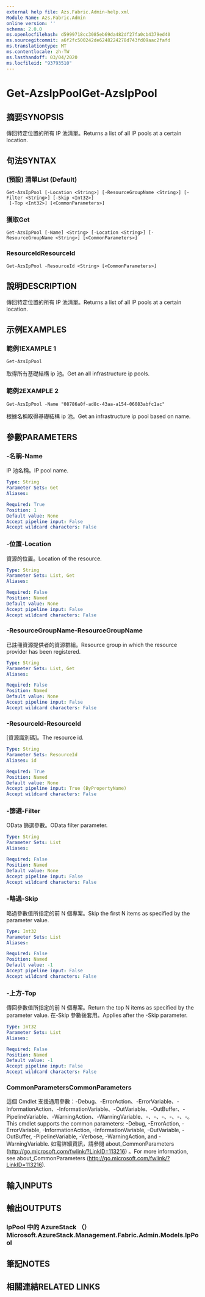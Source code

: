 ```yaml
---
external help file: Azs.Fabric.Admin-help.xml
Module Name: Azs.Fabric.Admin
online version: ''
schema: 2.0.0
ms.openlocfilehash: d5999718cc3085eb69da482df27fa0cb4379ed40
ms.sourcegitcommit: a6f2fc500242de6248224278d743fd09aac2fafd
ms.translationtype: MT
ms.contentlocale: zh-TW
ms.lasthandoff: 03/04/2020
ms.locfileid: "93793510"
---
```

# <span data-ttu-id="39be6-101">Get-AzsIpPool</span><span class="sxs-lookup"><span data-stu-id="39be6-101">Get-AzsIpPool</span></span>

## <span data-ttu-id="39be6-102">摘要</span><span class="sxs-lookup"><span data-stu-id="39be6-102">SYNOPSIS</span></span>
<span data-ttu-id="39be6-103">傳回特定位置的所有 IP 池清單。</span><span class="sxs-lookup"><span data-stu-id="39be6-103">Returns a list of all IP pools at a certain location.</span></span>

## <span data-ttu-id="39be6-104">句法</span><span class="sxs-lookup"><span data-stu-id="39be6-104">SYNTAX</span></span>

### <span data-ttu-id="39be6-105"> (預設) 清單</span><span class="sxs-lookup"><span data-stu-id="39be6-105">List (Default)</span></span>
```
Get-AzsIpPool [-Location <String>] [-ResourceGroupName <String>] [-Filter <String>] [-Skip <Int32>]
 [-Top <Int32>] [<CommonParameters>]
```

### <span data-ttu-id="39be6-106">獲取</span><span class="sxs-lookup"><span data-stu-id="39be6-106">Get</span></span>
```
Get-AzsIpPool [-Name] <String> [-Location <String>] [-ResourceGroupName <String>] [<CommonParameters>]
```

### <span data-ttu-id="39be6-107">ResourceId</span><span class="sxs-lookup"><span data-stu-id="39be6-107">ResourceId</span></span>
```
Get-AzsIpPool -ResourceId <String> [<CommonParameters>]
```

## <span data-ttu-id="39be6-108">說明</span><span class="sxs-lookup"><span data-stu-id="39be6-108">DESCRIPTION</span></span>
<span data-ttu-id="39be6-109">傳回特定位置的所有 IP 池清單。</span><span class="sxs-lookup"><span data-stu-id="39be6-109">Returns a list of all IP pools at a certain location.</span></span>

## <span data-ttu-id="39be6-110">示例</span><span class="sxs-lookup"><span data-stu-id="39be6-110">EXAMPLES</span></span>

### <span data-ttu-id="39be6-111">範例1</span><span class="sxs-lookup"><span data-stu-id="39be6-111">EXAMPLE 1</span></span>
```
Get-AzsIpPool
```

<span data-ttu-id="39be6-112">取得所有基礎結構 ip 池。</span><span class="sxs-lookup"><span data-stu-id="39be6-112">Get an all infrastructure ip pools.</span></span>

### <span data-ttu-id="39be6-113">範例2</span><span class="sxs-lookup"><span data-stu-id="39be6-113">EXAMPLE 2</span></span>
```
Get-AzsIpPool -Name "08786a0f-ad8c-43aa-a154-06083abfc1ac"
```

<span data-ttu-id="39be6-114">根據名稱取得基礎結構 ip 池。</span><span class="sxs-lookup"><span data-stu-id="39be6-114">Get an infrastructure ip pool based on name.</span></span>

## <span data-ttu-id="39be6-115">參數</span><span class="sxs-lookup"><span data-stu-id="39be6-115">PARAMETERS</span></span>

### <span data-ttu-id="39be6-116">-名稱</span><span class="sxs-lookup"><span data-stu-id="39be6-116">-Name</span></span>
<span data-ttu-id="39be6-117">IP 池名稱。</span><span class="sxs-lookup"><span data-stu-id="39be6-117">IP pool name.</span></span>

```yaml
Type: String
Parameter Sets: Get
Aliases:

Required: True
Position: 1
Default value: None
Accept pipeline input: False
Accept wildcard characters: False
```

### <span data-ttu-id="39be6-118">-位置</span><span class="sxs-lookup"><span data-stu-id="39be6-118">-Location</span></span>
<span data-ttu-id="39be6-119">資源的位置。</span><span class="sxs-lookup"><span data-stu-id="39be6-119">Location of the resource.</span></span>

```yaml
Type: String
Parameter Sets: List, Get
Aliases:

Required: False
Position: Named
Default value: None
Accept pipeline input: False
Accept wildcard characters: False
```

### <span data-ttu-id="39be6-120">-ResourceGroupName</span><span class="sxs-lookup"><span data-stu-id="39be6-120">-ResourceGroupName</span></span>
<span data-ttu-id="39be6-121">已註冊資源提供者的資源群組。</span><span class="sxs-lookup"><span data-stu-id="39be6-121">Resource group in which the resource provider has been registered.</span></span>

```yaml
Type: String
Parameter Sets: List, Get
Aliases:

Required: False
Position: Named
Default value: None
Accept pipeline input: False
Accept wildcard characters: False
```

### <span data-ttu-id="39be6-122">-ResourceId</span><span class="sxs-lookup"><span data-stu-id="39be6-122">-ResourceId</span></span>
<span data-ttu-id="39be6-123">[資源識別碼]。</span><span class="sxs-lookup"><span data-stu-id="39be6-123">The resource id.</span></span>

```yaml
Type: String
Parameter Sets: ResourceId
Aliases: id

Required: True
Position: Named
Default value: None
Accept pipeline input: True (ByPropertyName)
Accept wildcard characters: False
```

### <span data-ttu-id="39be6-124">-篩選</span><span class="sxs-lookup"><span data-stu-id="39be6-124">-Filter</span></span>
<span data-ttu-id="39be6-125">OData 篩選參數。</span><span class="sxs-lookup"><span data-stu-id="39be6-125">OData filter parameter.</span></span>

```yaml
Type: String
Parameter Sets: List
Aliases:

Required: False
Position: Named
Default value: None
Accept pipeline input: False
Accept wildcard characters: False
```

### <span data-ttu-id="39be6-126">-略過</span><span class="sxs-lookup"><span data-stu-id="39be6-126">-Skip</span></span>
<span data-ttu-id="39be6-127">略過參數值所指定的前 N 個專案。</span><span class="sxs-lookup"><span data-stu-id="39be6-127">Skip the first N items as specified by the parameter value.</span></span>

```yaml
Type: Int32
Parameter Sets: List
Aliases:

Required: False
Position: Named
Default value: -1
Accept pipeline input: False
Accept wildcard characters: False
```

### <span data-ttu-id="39be6-128">-上方</span><span class="sxs-lookup"><span data-stu-id="39be6-128">-Top</span></span>
<span data-ttu-id="39be6-129">傳回參數值所指定的前 N 個專案。</span><span class="sxs-lookup"><span data-stu-id="39be6-129">Return the top N items as specified by the parameter value.</span></span>
<span data-ttu-id="39be6-130">在-Skip 參數後套用。</span><span class="sxs-lookup"><span data-stu-id="39be6-130">Applies after the -Skip parameter.</span></span>

```yaml
Type: Int32
Parameter Sets: List
Aliases:

Required: False
Position: Named
Default value: -1
Accept pipeline input: False
Accept wildcard characters: False
```

### <span data-ttu-id="39be6-131">CommonParameters</span><span class="sxs-lookup"><span data-stu-id="39be6-131">CommonParameters</span></span>
<span data-ttu-id="39be6-132">這個 Cmdlet 支援通用參數：-Debug、-ErrorAction、-ErrorVariable、-InformationAction、-InformationVariable、-OutVariable、-OutBuffer、-PipelineVariable、-WarningAction、-WarningVariable、-、-、-、-、-、-。</span><span class="sxs-lookup"><span data-stu-id="39be6-132">This cmdlet supports the common parameters: -Debug, -ErrorAction, -ErrorVariable, -InformationAction, -InformationVariable, -OutVariable, -OutBuffer, -PipelineVariable, -Verbose, -WarningAction, and -WarningVariable.</span></span> <span data-ttu-id="39be6-133">如需詳細資訊，請參閱 about_CommonParameters (http://go.microsoft.com/fwlink/?LinkID=113216) 。</span><span class="sxs-lookup"><span data-stu-id="39be6-133">For more information, see about_CommonParameters (http://go.microsoft.com/fwlink/?LinkID=113216).</span></span>

## <span data-ttu-id="39be6-134">輸入</span><span class="sxs-lookup"><span data-stu-id="39be6-134">INPUTS</span></span>

## <span data-ttu-id="39be6-135">輸出</span><span class="sxs-lookup"><span data-stu-id="39be6-135">OUTPUTS</span></span>

### <span data-ttu-id="39be6-136">IpPool 中的 AzureStack （）</span><span class="sxs-lookup"><span data-stu-id="39be6-136">Microsoft.AzureStack.Management.Fabric.Admin.Models.IpPool</span></span>

## <span data-ttu-id="39be6-137">筆記</span><span class="sxs-lookup"><span data-stu-id="39be6-137">NOTES</span></span>

## <span data-ttu-id="39be6-138">相關連結</span><span class="sxs-lookup"><span data-stu-id="39be6-138">RELATED LINKS</span></span>
